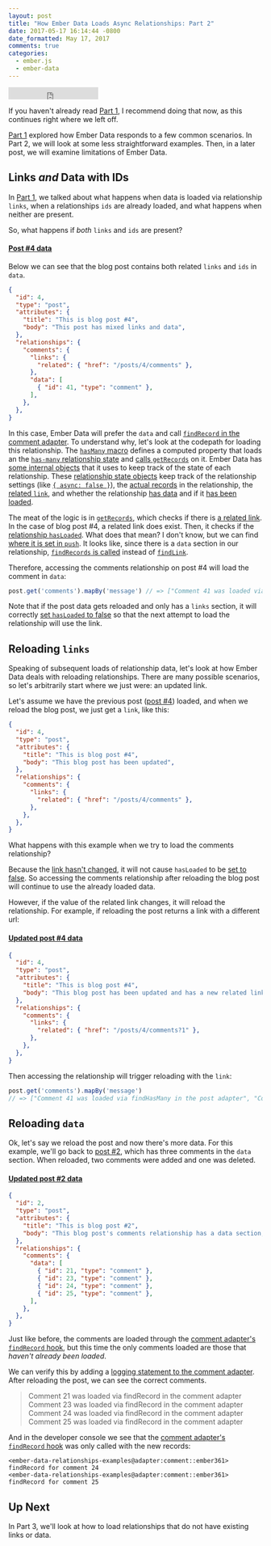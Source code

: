 ```yaml
---
layout: post
title: "How Ember Data Loads Async Relationships: Part 2"
date: 2017-05-17 16:14:44 -0800
date_formatted: May 17, 2017
comments: true
categories:
  - ember.js
  - ember-data
---
```


<iframe width="178" height="24" style="border:0px" src="https://mixonic.github.io/ember-community-versions/2017/05/17/how-ember-data-loads-async-relationships-part-2.html"></iframe>

If you haven't already read [Part 1][], I recommend doing that now, as this continues right where we left off.

[Part 1][] explored how Ember Data responds to a few common scenarios. In Part 2, we will look at some less straightforward examples. Then, in a later post, we will examine limitations of Ember Data.

<!--More-->

## Links _and_ Data with IDs

In [Part 1][], we talked about what happens when data is loaded via relationship `links`, when a relationships `ids` are already loaded, and what happens when neither are present.

So, what happens if _both_ `links` and `ids` are present?

#### [Post #4 data][post-4]

Below we can see that the blog post contains both related `links` and `ids` in `data`.

```json
{
  "id": 4,
  "type": "post",
  "attributes": {
    "title": "This is blog post #4",
    "body": "This post has mixed links and data",
  },
  "relationships": {
    "comments": {
      "links": {
        "related": { "href": "/posts/4/comments" },
      },
      "data": [
        { "id": 41, "type": "comment" },
      ],
    },
  },
}
```

In this case, Ember Data will prefer the `data` and call [`findRecord` in the comment adapter][]. To understand why, let's look at the codepath for loading this relationship. The [`hasMany` macro][] defines a computed property that loads an the [`has-many` relationship state][] and [calls `getRecords`][] on it. Ember Data has [some internal objects][relationship state objects] that it uses to keep track of the state of each relationship. These [relationship state objects][] keep track of the relationship settings (like [`{ async: false }`][async setting]), the [actual records][] in the relationship, the [related `link`][], and whether the relationship [has data][relationship-state-hasData] and if it [has been loaded][relationship-state-hasLoaded].

The meat of the logic is in [`getRecords`][has-many-state-get-records], which checks if there is [a related link][getRecords-link-check]. In the case of blog post #4, a related link does exist. Then, it checks if the [relationship `hasLoaded`][hasLoaded-check]. What does that mean? I don't know, but we can find [where it is set in `push`][setHasLoaded-in-push]. It looks like, since there is a `data` section in our relationship, [`findRecords` is called][call-to-findRecords] instead of [`findLink`][call-to-findLink].

Therefore, accessing the comments relationship on post #4 will load the comment in `data`:

```javascript
post.get('comments').mapBy('message') // => ["Comment 41 was loaded via findRecord in the comment adapter"]
```

Note that if the post data gets reloaded and only has a `links` section, it will correctly [set `hasLoaded` to false][] so that the next attempt to load the relationship will use the link.

## Reloading `links`

Speaking of subsequent loads of relationship data, let's look at how Ember Data deals with reloading relationships. There are many possible scenarios, so let's arbitrarily start where we just were: an updated link.

Let's assume we have the previous post ([post #4][post-4]) loaded, and when we reload the blog post, we just get a `link`, like this:

```json
{
  "id": 4,
  "type": "post",
  "attributes": {
    "title": "This is blog post #4",
    "body": "This blog post has been updated",
  },
  "relationships": {
    "comments": {
      "links": {
        "related": { "href": "/posts/4/comments" },
      },
    },
  },
}
```

What happens with this example when we try to load the comments relationship?

Because the [link hasn't changed][link-changed-check], it will not cause `hasLoaded` to be [set to false][set-hasLoaded-false]. So accessing the comments relationship after reloading the blog post will continue to use the already loaded data.

However, if the value of the related link changes, it will reload the relationship. For example, if reloading the post returns a link with a different url:

#### [Updated post #4 data][post-4-updated]

```json
{
  "id": 4,
  "type": "post",
  "attributes": {
    "title": "This is blog post #4",
    "body": "This blog post has been updated and has a new related link",
  },
  "relationships": {
    "comments": {
      "links": {
        "related": { "href": "/posts/4/comments?1" },
      },
    },
  },
}
```

Then accessing the relationship will trigger reloading with the `link`:

```javascript
post.get('comments').mapBy('message')
// => ["Comment 41 was loaded via findHasMany in the post adapter", "Comment 42 was loaded via findHasMany in the post adapter"]
```

## Reloading `data`

Ok, let's say we reload the post and now there's more data. For this example, we'll go back to [post #2][post-2], which has three comments in the `data` section. When reloaded, two comments were added and one was deleted.

#### [Updated post #2 data][post-2-updated]

```json
{
  "id": 2,
  "type": "post",
  "attributes": {
    "title": "This is blog post #2",
    "body": "This blog post's comments relationship has a data section, and has been updated with new comments",
  },
  "relationships": {
    "comments": {
      "data": [
        { "id": 21, "type": "comment" },
        { "id": 23, "type": "comment" },
        { "id": 24, "type": "comment" },
        { "id": 25, "type": "comment" },
      ],
    },
  },
}
```

Just like before, the comments are loaded through the [comment adapter's `findRecord` hook][], but this time the only comments loaded are those that _haven't already been loaded_.

We can verify this by adding a [logging statement to the comment adapter][]. After reloading the post, we can see the correct comments.

> Comment 21 was loaded via findRecord in the comment adapter
> Comment 23 was loaded via findRecord in the comment adapter
> Comment 24 was loaded via findRecord in the comment adapter
> Comment 25 was loaded via findRecord in the comment adapter

And in the developer console we see that the [comment adapter's `findRecord` hook][] was only called with the new records:

```text
<ember-data-relationships-examples@adapter:comment::ember361> findRecord for comment 24
<ember-data-relationships-examples@adapter:comment::ember361> findRecord for comment 25
```

## Up Next

In Part 3, we'll look at how to load relationships that do not have existing links or data.

[Part 1]: /blog/2017/05/05/how-ember-data-loads-relationships-part-1/
[post-4]: https://github.com/amiel/ember-data-relationships-examples/blob/part-2/app/adapters/post.js#L54-L71
[post-2]: https://github.com/amiel/ember-data-relationships-examples/blob/part-2/app/adapters/post.js#L27-L43
[has-many-state-get-records]: https://github.com/emberjs/data/blob/v2.13.1/addon/-private/system/relationships/state/has-many.js#L213
[`findRecord` in the comment adapter]: https://github.com/amiel/ember-data-relationships-examples/blob/part-1/app/adapters/comment.js#L5
[`hasMany` macro]: https://github.com/emberjs/data/blob/v2.13.1/addon/-private/system/relationships/has-many.js#L146-L148
[`has-many` relationship state]: https://github.com/emberjs/data/blob/v2.13.1/addon/-private/system/relationships/state/has-many.js
[calls `getRecords`]: https://github.com/emberjs/data/blob/v2.13.1/addon/-private/system/relationships/has-many.js#L147
[relationship state objects]: https://github.com/emberjs/data/tree/v2.13.1/addon/-private/system/relationships/state
[async setting]: https://github.com/emberjs/data/blob/v2.13.1/addon/-private/system/relationships/state/relationship.js#L66
[related `link`]: https://github.com/emberjs/data/blob/v2.13.1/addon/-private/system/relationships/state/relationship.js#L71
[actual records]: https://github.com/emberjs/data/blob/v2.13.1/addon/-private/system/relationships/state/relationship.js#L60
[relationship-state-hasData]: https://github.com/emberjs/data/blob/v2.13.1/addon/-private/system/relationships/state/relationship.js#L73
[relationship-state-hasLoaded]: https://github.com/emberjs/data/blob/v2.13.1/addon/-private/system/relationships/state/relationship.js#L74
[getRecords-link-check]: https://github.com/emberjs/data/blob/v2.13.1/addon/-private/system/relationships/state/has-many.js#L218
[hasLoaded-check]: https://github.com/emberjs/data/blob/v2.13.1/addon/-private/system/relationships/state/has-many.js#L219
[setHasLoaded-in-push]: https://github.com/emberjs/data/blob/v2.13.1/addon/-private/system/relationships/state/relationship.js#L397
[call-to-findRecords]: https://github.com/emberjs/data/blob/v2.13.1/addon/-private/system/relationships/state/has-many.js#L220
[call-to-findLink]: https://github.com/emberjs/data/blob/v2.13.1/addon/-private/system/relationships/state/has-many.js#L222
[set `hasLoaded` to false]: https://github.com/emberjs/data/blob/v2.13.1/addon/-private/system/relationships/state/relationship.js#L399
[link-changed-check]: https://github.com/emberjs/data/blob/v2.13.1/addon/-private/system/relationships/state/relationship.js#L377
[set-hasLoaded-false]: https://github.com/emberjs/data/blob/v2.13.1/addon/-private/system/relationships/state/relationship.js#L399
[cache-busting query param]: https://stackoverflow.com/questions/9692665/cache-busting-via-params
[post-4-updated]: https://github.com/amiel/ember-data-relationships-examples/blob/part-2/app/adapters/post.js#L80-L94
[post-2-updated]: https://github.com/amiel/ember-data-relationships-examples/blob/part-2/app/adapters/post.js#L99-L116
[comment adapter's `findRecord` hook]: https://github.com/amiel/ember-data-relationships-examples/blob/part-2/app/adapters/comment.js#L10
[logging statement to the comment adapter]: https://github.com/amiel/ember-data-relationships-examples/blob/part-2/app/adapters/comment.js#L11


